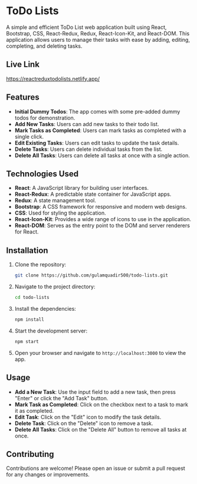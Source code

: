 
# ToDo Lists

A simple and efficient ToDo List web application built using React, Bootstrap, CSS, React-Redux, Redux, React-Icon-Kit, and React-DOM. This application allows users to manage their tasks with ease by adding, editing, completing, and deleting tasks.

## Live Link
https://reactreduxtodolists.netlify.app/

## Features

- **Initial Dummy Todos**: The app comes with some pre-added dummy todos for demonstration.
- **Add New Tasks**: Users can add new tasks to their todo list.
- **Mark Tasks as Completed**: Users can mark tasks as completed with a single click.
- **Edit Existing Tasks**: Users can edit tasks to update the task details.
- **Delete Tasks**: Users can delete individual tasks from the list.
- **Delete All Tasks**: Users can delete all tasks at once with a single action.

## Technologies Used

- **React**: A JavaScript library for building user interfaces.
- **React-Redux**: A predictable state container for JavaScript apps.
- **Redux**: A state management tool.
- **Bootstrap**: A CSS framework for responsive and modern web designs.
- **CSS**: Used for styling the application.
- **React-Icon-Kit**: Provides a wide range of icons to use in the application.
- **React-DOM**: Serves as the entry point to the DOM and server renderers for React.

## Installation

1. Clone the repository:

   ```bash
   git clone https://github.com/gulamquadir500/todo-lists.git
   ```

2. Navigate to the project directory:

   ```bash
   cd todo-lists
   ```

3. Install the dependencies:

   ```bash
   npm install
   ```

4. Start the development server:

   ```bash
   npm start
   ```

5. Open your browser and navigate to `http://localhost:3000` to view the app.

## Usage

- **Add a New Task**: Use the input field to add a new task, then press "Enter" or click the "Add Task" button.
- **Mark Task as Completed**: Click on the checkbox next to a task to mark it as completed.
- **Edit Task**: Click on the "Edit" icon to modify the task details.
- **Delete Task**: Click on the "Delete" icon to remove a task.
- **Delete All Tasks**: Click on the "Delete All" button to remove all tasks at once.

## Contributing

Contributions are welcome! Please open an issue or submit a pull request for any changes or improvements.

